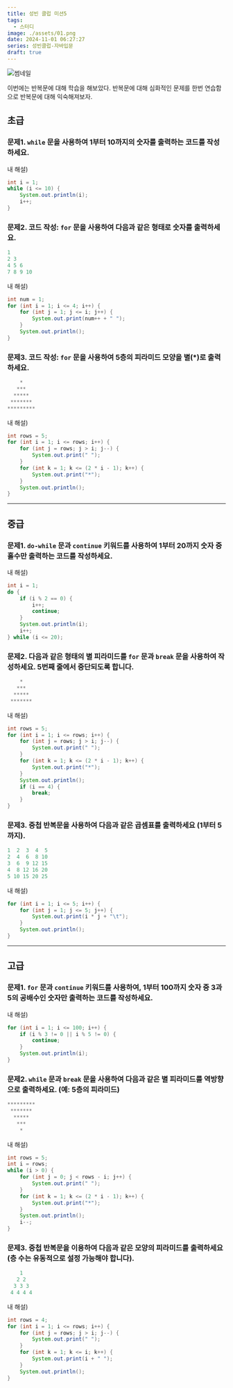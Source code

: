 ```yaml
---
title: 성빈 클럽 미션5
tags:
  - 스터디
image: ./assets/01.png
date: 2024-11-01 06:27:27
series: 성빈클럽-자바입문
draft: true
---
```


![썸네일](./assets/01.png)

이번에는 반복문에 대해 학습을 해보았다. 반복문에 대해 심화적인 문제를 한번 연습함으로 반복문에 대해 익숙해져보자.

## 초급

### 문제1. `while` 문을 사용하여 1부터 10까지의 숫자를 출력하는 코드를 작성하세요.

내 해설)

``` java
int i = 1;
while (i <= 10) {
    System.out.println(i);
    i++;
}
```

### 문제2. **코드 작성:** `for` 문을 사용하여 다음과 같은 형태로 숫자를 출력하세요.

```java
1
2 3
4 5 6
7 8 9 10
```

내 해설)

``` java
int num = 1;
for (int i = 1; i <= 4; i++) {
    for (int j = 1; j <= i; j++) {
        System.out.print(num++ + " ");
    }
    System.out.println();
}
```

### 문제3. **코드 작성:** `for` 문을 사용하여 5층의 피라미드 모양을 별(*)로 출력하세요.

```java
    *
   ***
  *****
 *******
*********
```

내 해설)

``` java
int rows = 5;
for (int i = 1; i <= rows; i++) {
    for (int j = rows; j > i; j--) {
        System.out.print(" ");
    }
    for (int k = 1; k <= (2 * i - 1); k++) {
        System.out.print("*");
    }
    System.out.println();
}
```

---

## 중급

### 문제1. `do-while` 문과 `continue` 키워드를 사용하여 1부터 20까지 숫자 중 홀수만 출력하는 코드를 작성하세요.

내 해설)

``` java
int i = 1;
do {
    if (i % 2 == 0) {
        i++;
        continue;
    }
    System.out.println(i);
    i++;
} while (i <= 20);
```

### 문제2. 다음과 같은 형태의 별 피라미드를 `for` 문과 `break` 문을 사용하여 작성하세요. 5번째 줄에서 중단되도록 합니다.

```java
    *
   ***
  *****
 *******
```

내 해설)

``` java
int rows = 5;
for (int i = 1; i <= rows; i++) {
    for (int j = rows; j > i; j--) {
        System.out.print(" ");
    }
    for (int k = 1; k <= (2 * i - 1); k++) {
        System.out.print("*");
    }
    System.out.println();
    if (i == 4) {
        break;
    }
}
```

### 문제3. 중첩 반복문을 사용하여 다음과 같은 곱셈표를 출력하세요 (1부터 5까지).

```java
1  2  3  4  5
2  4  6  8 10
3  6  9 12 15
4  8 12 16 20
5 10 15 20 25
```

내 해설)

``` java
for (int i = 1; i <= 5; i++) {
    for (int j = 1; j <= 5; j++) {
        System.out.print(i * j + "\t");
    }
    System.out.println();
}
```

---

## 고급

### 문제1. `for` 문과 `continue` 키워드를 사용하여, 1부터 100까지 숫자 중 3과 5의 공배수인 숫자만 출력하는 코드를 작성하세요.

내 해설)

``` java
for (int i = 1; i <= 100; i++) {
    if (i % 3 != 0 || i % 5 != 0) {
        continue;
    }
    System.out.println(i);
}
```

### 문제2. `while` 문과 `break` 문을 사용하여 다음과 같은 별 피라미드를 역방향으로 출력하세요. (예: 5층의 피라미드)

```java
*********
 *******
  *****
   ***
    *
```

내 해설)

``` java
int rows = 5;
int i = rows;
while (i > 0) {
    for (int j = 0; j < rows - i; j++) {
        System.out.print(" ");
    }
    for (int k = 1; k <= (2 * i - 1); k++) {
        System.out.print("*");
    }
    System.out.println();
    i--;
}
```

### 문제3. 중첩 반복문을 이용하여 다음과 같은 모양의 피라미드를 출력하세요 (층 수는 유동적으로 설정 가능해야 합니다).

``` java
    1
   2 2
  3 3 3
 4 4 4 4
```

내 해설)

``` java
int rows = 4;
for (int i = 1; i <= rows; i++) {
    for (int j = rows; j > i; j--) {
        System.out.print(" ");
    }
    for (int k = 1; k <= i; k++) {
        System.out.print(i + " ");
    }
    System.out.println();
}
```